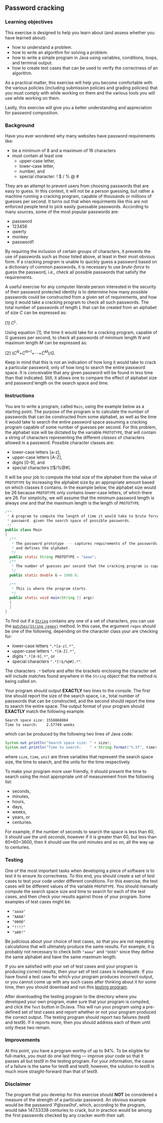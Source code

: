 ## Password cracking

### Learning objectives
This exercise is designed to help you learn about (and assess whether you have learned about):
* how to understand a problem.
* how to write an algorithm for solving a problem.
* how to write a simple program in Java using variables, conditions, loops, and terminal output.
* how to create test cases that can be used to verify the correctness of an algorithm.

As a practical matter, this exercise will help you become comfortable with the various policies (including submission policies and grading policies) that you must comply with while working on them and the various tools you will use while working on them.

Lastly, this exercise will give you a better understanding and appreciation for password composition.

### Background
Have you ever wondered why many websites have password requirements like:
* be a minimum of 8 and a maximum of 16 characters
* must contain at least one
  * upper-case letter,
  * lower-case letter,
  * number, and
  * special character: ! $ / % @ #
  
They are an attempt to prevent users from choosing passwords that are easy to guess. In this context, it will not be a person guessing, but rather a machine running a cracking program, capable of thousands or millions of guesses per second. It turns out that when requirments like this are not enforced people tend to pick easily guessable passwords. According to many sources, some of the most popular passwords are:
* password
* 123456
* qwerty
* monkey
* password1

By requiring the inclusion of certain groups of characters, it prevents the use of passwords such as those listed above, at least in their most obvious form. If a cracking program is unable to quickly guess a password based on a dictionary of common passwords, it is necessary to use *brute-force* to guess the password, i.e., check all possible passwords that satisfy the requirements.

A useful exercise for any computer literate person interested in the security of their password protected identity is to determine how many possible passwords could be constructed from a given set of requirements, and how long it would take a cracking program to check all such passwords. The total number of passwords of length *L* that can be created from an alphabet of size *C* can be expressed as:

[1] *C*<sup>*L*</sup>.

Using equation [1], the time it would take for a cracking program, capable of *G* guesses per second, to check all passwords of minimum length *N* and maximum length *M* can be expressed as:

[2] (*C*<sup>*N*</sup>+*C*<sup>*N*+1</sup>+&#8943;+*C*<sup>*M*</sup>)/*G*.

Keep in mind that this is not an indication of how long it would take to crack a particular password, only of how long to search the entire password space. It is conceivable that any given password will be found in less time than that indicated. Still, it allows one to compare the effect of alphabet size and password length on the search space and time.

### Instructions
You are to write a program, called ```Main```, using the example below as a starting point. The purpose of the program is to calculate the number of passwords that can be constructed from some alphabet, as well as the time it would take to search the entire password space assuming a cracking program capable of some number of guesses per second. For this problem, the alphabet size will be dictated by the variable ```PROTOTYPE```, that will contain a string of characters representing the different *classes* of characters allowed in a password. Possible character classes are:
* lower-case letters [a-z],
* upper-case letters [A-Z],
* digits [0-9], and
* special characters [!$/%@#].

It will be your job to compute the total size of the alphabet from the value of ```PROTOTYPE``` by increasing the alphabet size by an appropriate amount based on which classes it contains. In the example below, the alphabet size would be 26 because ```PROTOTYPE``` only contains lower-case letters, of which there are 26. For simplicity, we will assume that the minimum password length is always one and that the maximum length is the length of ```PROTOTYPE```.

``` java
/**
 * A program to compute the length of time it would take to brute force a
 * password, given the search space of possible passwords.
 */
public class Main
{
  /**
   * The password prototype --- captures requirements of the passwords accepted
   * and defines the alphabet.
   */
  public static String PROTOTYPE = "aaaa";
  /**
   * The number of guesses per second that the cracking program is capable of.
   */
  public static double G = 1000.0;
  
  /**
   * This is where the program starts.
   */
  public static void main(String [] args)
  {
  }
}
```

To find out if a [```String```](https://docs.oracle.com/javase/7/docs/api/java/lang/String.html) contains any one of a set of characters, you can use the [```matches(String regex)```](https://docs.oracle.com/javase/7/docs/api/java/lang/String.html#matches(java.lang.String)) method. In this case, the argument ```regex``` should be one of the following, depending on the character class your are checking for:
* lower-case letters ```".*[a-z].*"```,
* upper-case letters ```".*[A-Z].*"```,
* digits ```".*[0-9].*"```, or
* special characters ```".*[!$/%@#].*"```.

The characters ```.*``` before and after the brackets enclosing the character set will include matches found anywhere in the ```String``` object that the method is being called on.

Your program should output **EXACTLY** two lines to the console. The first line should report the size of the search space, i.e., total number of passwords that can be constructed, and the second should report the time to search the entire space. The output format of your program should **EXACTLY** match the following example:
``` sh
Search space size: 1558868884
Time to search:    2.57749 weeks
```
which can be produced by the following two lines of Java code:
``` java
System.out.println("Search space size: " + size);                       
System.out.println("Time to search:    " + String.format("%.5f", time) + " " + unit);
```
where ```size```, ```time```, ```unit``` are three variables that represent the search space size, the time to search, and the units for the time respectively.

To make your program more user friendly, it should present the time to search using the most appropriate unit of measurement from the following list:
* seconds,
* minutes,
* hours,
* days,
* weeks,
* years, or
* centuries.

For example, if the number of seconds to search the space is less than 60, it should use the unit *seconds*, however if it is greater than 60, but less than 60\*60=3600, then it should use the unit *minutes* and so on, all the way up to centuries.

### Testing
One of the most important tasks when developing a piece of software is to test it to ensure its correctness. To this end, you should create a set of test cases to test your code under different conditions. For this exercise, the test cases will be different values of the variable ```PROTOTYPE```. You should manually compute the search space size and time to search for each of the test cases, and then check your results against those of your program. Some examples of test cases might be:
* ```"aaaa"```
* ```"AAAA"```
* ```"0000"```
* ```"!!!!"```
* ```"aA0!"```

Be judicious about your choice of test cases, so that you are not repeating calculations that will ulitmately produce the same results. For example, it is probably not necessary to check both ```"aaaa"``` and ```"bbbb"``` since they define the same alphabet and have the same maximum length.

If you are satisfied with your set of test cases and your program is producing correct results, then your set of test cases is inadequate. If you have found a test case for which your program produces incorrect output, or you cannot come up with any such cases after thinking about it for some time, then you should download and run this [testing program](TODO).

After downloading the testing program to the directory where you developed your own program, make sure that your program is compiled, and click the ```Test``` button in DrJava. This will run your program using a pre-defined set of test cases and report whether or not your program produced the correct output. The testing program should report two failures (test8 and test9). If it reports more, then you should address each of them until only these two remain.

### Improvements
At this point, you have a program worthy of up to 94%. To be eligible for full-marks, you must do one last thing &mdash; improve your code so that it passes all but test9 in the testing program. For your information, the cause of a failure is the same for test8 and test9, however, the solution to test8 is much more straight-forward than that of test9.

### Disclaimer
The program that you develop for this exercise should **NOT** be considered a measure of the strength of a particular password. An obvious example would be the password '*P@ssw0rd*', which, according to the program, would take 147.53338 centuries to crack, but in practice would be among the first passwords checked by any cracker worth their salt.
